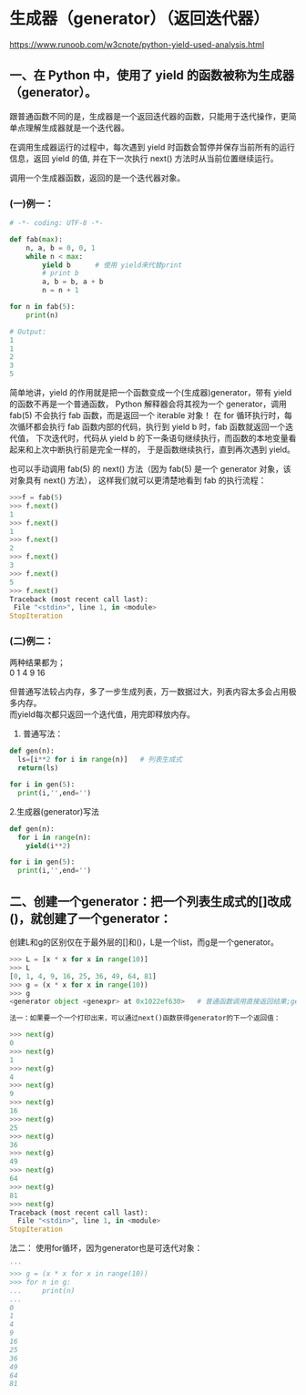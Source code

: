 # 生成器（generator）（返回迭代器）

https://www.runoob.com/w3cnote/python-yield-used-analysis.html


## 一、在 Python 中，使用了 yield 的函数被称为生成器（generator）。

跟普通函数不同的是，生成器是一个返回迭代器的函数，只能用于迭代操作，更简单点理解生成器就是一个迭代器。

在调用生成器运行的过程中，每次遇到 yield 时函数会暂停并保存当前所有的运行信息，返回 yield 的值, 并在下一次执行 next() 方法时从当前位置继续运行。

调用一个生成器函数，返回的是一个迭代器对象。

### (一)例一：

```python
# -*- coding: UTF-8 -*-

def fab(max): 
    n, a, b = 0, 0, 1 
    while n < max: 
        yield b      # 使用 yield来代替print
        # print b 
        a, b = b, a + b 
        n = n + 1

for n in fab(5):
    print(n)

# Output:
1
1
2
3
5
```

简单地讲，yield 的作用就是把一个函数变成一个(生成器)generator，带有 yield 的函数不再是一个普通函数，
Python 解释器会将其视为一个 generator，调用 fab(5) 不会执行 fab 函数，而是返回一个 iterable 对象！
在 for 循环执行时，每次循环都会执行 fab 函数内部的代码，执行到 yield b 时，fab 函数就返回一个迭代值，
下次迭代时，代码从 yield b 的下一条语句继续执行，而函数的本地变量看起来和上次中断执行前是完全一样的，
于是函数继续执行，直到再次遇到 yield。

也可以手动调用 fab(5) 的 next() 方法（因为 fab(5) 是一个 generator 对象，该对象具有 next() 方法），
这样我们就可以更清楚地看到 fab 的执行流程：

```python
>>>f = fab(5) 
>>> f.next() 
1 
>>> f.next() 
1 
>>> f.next() 
2 
>>> f.next() 
3 
>>> f.next() 
5 
>>> f.next() 
Traceback (most recent call last): 
 File "<stdin>", line 1, in <module> 
StopIteration

```


### (二)例二：

两种结果都为；  
0 1 4 9 16

但普通写法较占内存，多了一步生成列表，万一数据过大，列表内容太多会占用极多内存。  
而yield每次都只返回一个迭代值，用完即释放内存。

1. 普通写法：

```python
def gen(n):
  ls=[i**2 for i in range(n)]   # 列表生成式
  return(ls)

for i in gen(5):
  print(i,'',end='')

```



2.生成器(generator)写法
```python
def gen(n):
  for i in range(n):
    yield(i**2)

for i in gen(5):
  print(i,'',end='')
```




## 二、创建一个generator：把一个列表生成式的[]改成()，就创建了一个generator：

创建L和g的区别仅在于最外层的[]和()，L是一个list，而g是一个generator。

```python
>>> L = [x * x for x in range(10)]
>>> L
[0, 1, 4, 9, 16, 25, 36, 49, 64, 81]
>>> g = (x * x for x in range(10))
>>> g
<generator object <genexpr> at 0x1022ef630>   # 普通函数调用直接返回结果;generator函数的“调用”实际返回一个generator对象
```

```python
法一：如果要一个一个打印出来，可以通过next()函数获得generator的下一个返回值：

>>> next(g)
0
>>> next(g)
1
>>> next(g)
4
>>> next(g)
9
>>> next(g)
16
>>> next(g)
25
>>> next(g)
36
>>> next(g)
49
>>> next(g)
64
>>> next(g)
81
>>> next(g)
Traceback (most recent call last):
  File "<stdin>", line 1, in <module>
StopIteration

```

法二：
使用for循环，因为generator也是可迭代对象：

```python
'''
>>> g = (x * x for x in range(10))
>>> for n in g:
...     print(n)
... 
0
1
4
9
16
25
36
49
64
81
```